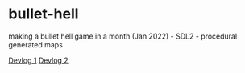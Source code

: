 # bullet-hell
making a bullet hell game in a month (Jan 2022) - SDL2 - procedural generated maps

[Devlog 1](https://www.youtube.com/watch?v=76DXj4hbBoE&t=409s)
[Devlog 2](https://youtu.be/hA2H1nx99Zc)
